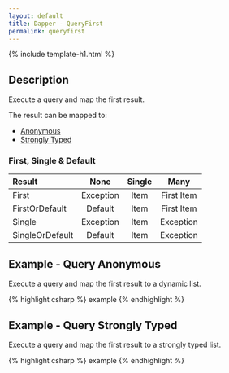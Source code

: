 ```yaml
---
layout: default
title: Dapper - QueryFirst 
permalink: queryfirst
---
```


{% include template-h1.html %}

## Description
Execute a query and map the first result.

The result can be mapped to:

- [Anonymous](#example---query-anonymous)
- [Strongly Typed](#example---query-strongly-typed)

### First, Single & Default

| Result          | None      | Single | Many       |
| :-------------- | :-------: | :----: | :--------: |
| First           | Exception | Item   | First Item |
| FirstOrDefault  | Default   | Item   | First Item |
| Single          | Exception | Item   | Exception  |
| SingleOrDefault | Default   | Item   | Exception  |

## Example - Query Anonymous
Execute a query and map the first result to a dynamic list.

{% highlight csharp %}
example
{% endhighlight %}

## Example - Query Strongly Typed
Execute a query and map the first result to a strongly typed list.

{% highlight csharp %}
example
{% endhighlight %}

